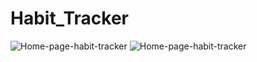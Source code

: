 # Habit_Tracker
![Home-page-habit-tracker](https://github.com/DigeshwarNath/Habit_Tracker/assets/117759147/46d5e088-673f-4bf2-addb-83ba28b21e09)
![Home-page-habit-tracker](https://github.com/DigeshwarNath/Habit_Tracker/assets/117759147/57108759-4542-48c5-98e8-b84553a991ff)
